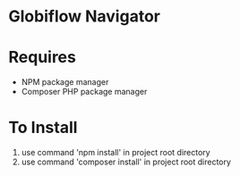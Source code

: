 # Globiflow Navigator

# Requires
* NPM package manager
* Composer PHP package manager


# To Install
1. use command 'npm install' in project root directory
2. use command 'composer install' in project root directory